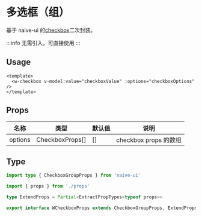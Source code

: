 # 多选框（组）

基于 naive-ui 的[checkbox](https://www.naiveui.com/zh-CN/os-theme/components/checkbox)二次封装。

:::info
无需引入，可直接使用
:::

## Usage

```vue
<template>
  <w-checkbox v-model:value="checkboxValue" :options="checkboxOptions" />
</template>
```

## Props

| 名称    | 类型            | 默认值 | 说明                  |
| ------- | --------------- | ------ | --------------------- |
| options | CheckboxProps[] | []     | checkbox props 的数组 |

## Type

```ts
import type { CheckboxGroupProps } from 'naive-ui'

import { props } from './props'

type ExtendProps = Partial<ExtractPropTypes<typeof props>>

export interface WCheckboxProps extends CheckboxGroupProps, ExtendProps {}
```

